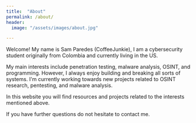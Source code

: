 ```yaml
---
title:  "About"
permalink: /about/
header:
  image: "/assets/images/about.jpg"

---
```


Welcome! My name is Sam Paredes (CoffeeJunkie), I am a cybersecurity student originally from Colombia and currently living in the US.

My main interests include penetration testing, malware analysis, OSINT, and programming. However, I always enjoy building and breaking all sorts of systems. I'm currently working towards new projects related to OSINT research, pentesting, and malware analysis.

In this website you will find resources and projects related to the interests mentioned above. 

If you have further questions do not hesitate to contact me.